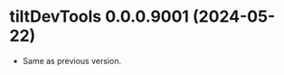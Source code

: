 <!-- NEWS.md is maintained by https://cynkra.github.io/fledge, do not edit -->

# tiltDevTools 0.0.0.9001 (2024-05-22)

- Same as previous version.


